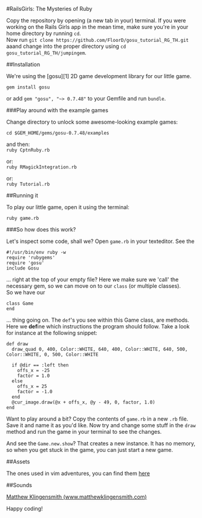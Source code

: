 #RailsGirls: The Mysteries of Ruby

Copy the repository by opening (a new tab in your) terminal. If you were working on the Rails Girls app in the mean time, make sure you're in your home directory by running ```cd```.  
Now run ```git clone https://github.com/FloorD/gosu_tutorial_RG_TH.git```  
aaand change into the proper directory using ```cd gosu_tutorial_RG_TH/jumpingem```.  

##Installation

We're using the [gosu][1] 2D game development library for our little game. 

``` gem install gosu ```  

or add ```gem "gosu", "~> 0.7.48"``` to your Gemfile and run ```bundle```.  

###Play around with the example games

Change directory to unlock some awesome-looking example games:  

```cd $GEM_HOME/gems/gosu-0.7.48/examples```  

and then:  
```ruby CptnRuby.rb```  

or:  
```ruby RMagickIntegration.rb```  

or:  
```ruby Tutorial.rb```  


##Running it

To play our little game, open it using the terminal:  

```ruby game.rb```  

###So how does this work?

Let's inspect some code, shall we? Open ```game.rb``` in your texteditor. See the    

```#!/usr/bin/env ruby -w```  
```require 'rubygems'```  
```require 'gosu'```  
```include Gosu```  

... right at the top of your empty file? Here we make sure we 'call' the necessary gem, so we can move on to our ```class``` (or multiple classes).  
So we have our  

```class Game```  
```end```  

... thing going on. The ```def```'s you see within this Game class, are  methods. Here we **def**ine which instructions the program should follow. Take a look for instance at the following snippet:   
```
def draw
  draw_quad 0, 400, Color::WHITE, 640, 400, Color::WHITE, 640, 500, Color::WHITE, 0, 500, Color::WHITE

  if @dir == :left then
    offs_x = -25
    factor = 1.0
  else
    offs_x = 25
    factor = -1.0
  end
  @cur_image.draw(@x + offs_x, @y - 49, 0, factor, 1.0)
end
```

Want to play around a bit? Copy the contents of ```game.rb``` in a new ```.rb``` file. Save it and name it as you'd like. Now try and change some stuff in the ```draw``` method and run the game in your terminal to see the changes.  

And see the ```Game.new.show```? That creates a new instance. It has no memory, so when you get stuck in the game, you can just start a new game.   

##Assets

The ones used in vim adventures, you can find them [here](http://www.lostgarden.com/2007/05/dancs-miraculously-flexible-game.html)  

##Sounds

[Matthew Klingensmith (www.matthewklingensmith.com)](http://opengameart.org/content/matts-creative-commons-music)  

Happy coding!  